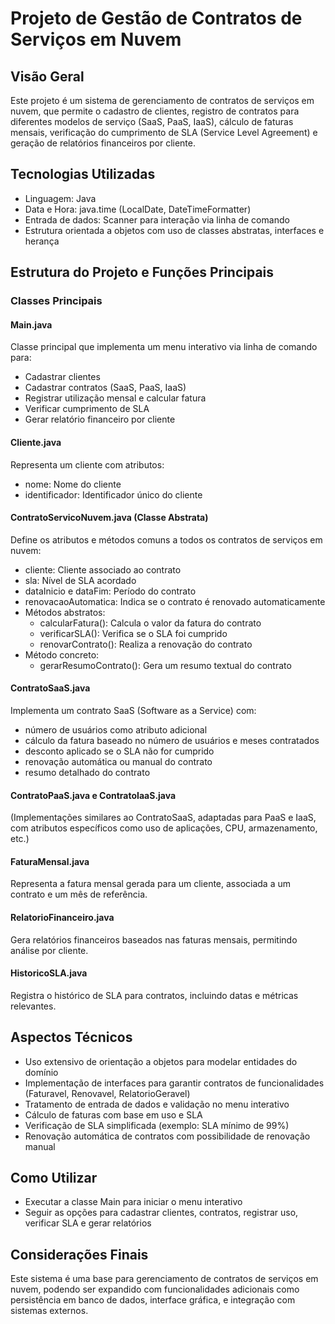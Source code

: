 
# Projeto de Gestão de Contratos de Serviços em Nuvem

## Visão Geral
Este projeto é um sistema de gerenciamento de contratos de serviços em nuvem, que permite o cadastro de clientes, registro de contratos para diferentes modelos de serviço (SaaS, PaaS, IaaS), cálculo de faturas mensais, verificação do cumprimento de SLA (Service Level Agreement) e geração de relatórios financeiros por cliente.

## Tecnologias Utilizadas
- Linguagem: Java
- Data e Hora: java.time (LocalDate, DateTimeFormatter)
- Entrada de dados: Scanner para interação via linha de comando
- Estrutura orientada a objetos com uso de classes abstratas, interfaces e herança

## Estrutura do Projeto e Funções Principais

### Classes Principais

#### Main.java
Classe principal que implementa um menu interativo via linha de comando para:
- Cadastrar clientes
- Cadastrar contratos (SaaS, PaaS, IaaS)
- Registrar utilização mensal e calcular fatura
- Verificar cumprimento de SLA
- Gerar relatório financeiro por cliente

#### Cliente.java
Representa um cliente com atributos:
- nome: Nome do cliente
- identificador: Identificador único do cliente

#### ContratoServicoNuvem.java (Classe Abstrata)
Define os atributos e métodos comuns a todos os contratos de serviços em nuvem:
- cliente: Cliente associado ao contrato
- sla: Nível de SLA acordado
- dataInicio e dataFim: Período do contrato
- renovacaoAutomatica: Indica se o contrato é renovado automaticamente
- Métodos abstratos:
  - calcularFatura(): Calcula o valor da fatura do contrato
  - verificarSLA(): Verifica se o SLA foi cumprido
  - renovarContrato(): Realiza a renovação do contrato
- Método concreto:
  - gerarResumoContrato(): Gera um resumo textual do contrato

#### ContratoSaaS.java
Implementa um contrato SaaS (Software as a Service) com:
- número de usuários como atributo adicional
- cálculo da fatura baseado no número de usuários e meses contratados
- desconto aplicado se o SLA não for cumprido
- renovação automática ou manual do contrato
- resumo detalhado do contrato

#### ContratoPaaS.java e ContratoIaaS.java
(Implementações similares ao ContratoSaaS, adaptadas para PaaS e IaaS, com atributos específicos como uso de aplicações, CPU, armazenamento, etc.)

#### FaturaMensal.java
Representa a fatura mensal gerada para um cliente, associada a um contrato e um mês de referência.

#### RelatorioFinanceiro.java
Gera relatórios financeiros baseados nas faturas mensais, permitindo análise por cliente.

#### HistoricoSLA.java
Registra o histórico de SLA para contratos, incluindo datas e métricas relevantes.

## Aspectos Técnicos
- Uso extensivo de orientação a objetos para modelar entidades do domínio
- Implementação de interfaces para garantir contratos de funcionalidades (Faturavel, Renovavel, RelatorioGeravel)
- Tratamento de entrada de dados e validação no menu interativo
- Cálculo de faturas com base em uso e SLA
- Verificação de SLA simplificada (exemplo: SLA mínimo de 99%)
- Renovação automática de contratos com possibilidade de renovação manual

## Como Utilizar
- Executar a classe Main para iniciar o menu interativo
- Seguir as opções para cadastrar clientes, contratos, registrar uso, verificar SLA e gerar relatórios

## Considerações Finais
Este sistema é uma base para gerenciamento de contratos de serviços em nuvem, podendo ser expandido com funcionalidades adicionais como persistência em banco de dados, interface gráfica, e integração com sistemas externos.
